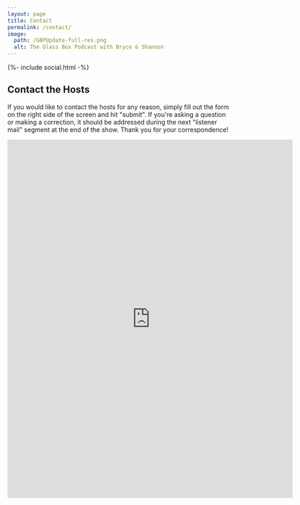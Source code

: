 ```yaml
---
layout: page
title: Contact
permalink: /contact/
image:
  path: /GBPUpdate-full-res.png
  alt: The Glass Box Podcast with Bryce & Shannon
---
```


{%- include social.html -%}

## Contact the Hosts

If you would like to contact the hosts for any reason, simply fill out the form on the right side of the screen and hit "submit". If you're asking a question or making a correction, it should be addressed during the next "listener mail" segment at the end of the show. Thank you for your correspondence!

<p style="text-align: center">
<iframe src="https://docs.google.com/forms/d/e/1FAIpQLScVKXyxn95UI8EZB0oWz7ljhu_iOyexAPP0VHBonvCEqamglw/viewform?embedded=true" width="640" height="805" frameborder="0" marginheight="0" marginwidth="0">Loading…</iframe>
</p>
